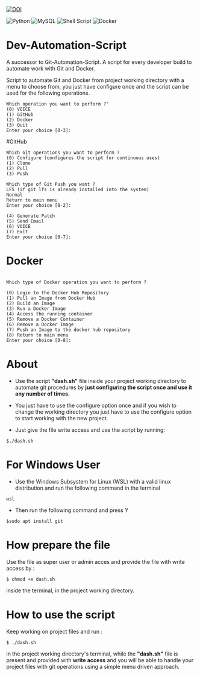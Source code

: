 [![DOI](https://zenodo.org/badge/DOI/10.5281/zenodo.8309625.svg)](https://doi.org/10.5281/zenodo.8309625)

![Python](https://img.shields.io/badge/python-3670A0?style=for-the-badge&logo=python&logoColor=ffdd54) ![MySQL](https://img.shields.io/badge/mysql-%2300f.svg?style=for-the-badge&logo=mysql&logoColor=white) ![Shell Script](https://img.shields.io/badge/shell_script-%23121011.svg?style=for-the-badge&logo=gnu-bash&logoColor=white) ![Docker](https://img.shields.io/badge/docker-%230db7ed.svg?style=for-the-badge&logo=docker&logoColor=white)
# Dev-Automation-Script

A successor to Git-Automation-Script.
A script for every developer build to automate work with Git and Docker.

Script to automate Git and Docker from project working directory with a menu to choose from, you just have configure once and the script can be used for the following operations.

```
Which operation you want to perform ?"
(0) VOICE
(1) GitHub
(2) Docker
(3) Quit
Enter your choice [0-3]:

```
#GitHub

```
Which Git operations you want to perform ?
(0) Configure (configures the script for continuous uses)
(1) Clone
(2) Pull
(3) Push
```

```
Which type of Git Push you want ?
LFS (if git lfs is already installed into the system)
Normal
Return to main menu
Enter your choice [0-2]:

```
```
(4) Generate Patch
(5) Send Email
(6) VOICE
(7) Exit
Enter your choice [0-7]:
```

# Docker

```

Which type of Docker operation you want to perform ?

(0) Login to the Docker Hub Repository
(1) Pull an Image from Docker Hub
(2) Build an Image
(3) Run a Docker Image
(4) Access the running container
(5) Remove a Docker Container
(6) Remove a Docker Image
(7) Push an Image to the docker hub repository
(8) Return to main menu
Enter your choice [0-8]:

```

# About

* Use the script **"dash.sh"** file inside your project working directory to automate git procedures by **just configuring the script once and use it any number of times.** 
* You just have to use the configure option once and if you wish to change the working directory you just have to use the configure option to start working with the new project.

* Just give the file write access and use the script by running:

```
$./dash.sh
```

# For Windows User

* Use the Windows Subsystem for Linux (WSL) with a valid linux distribution and run the following command in the terminal

```
wsl
```
* Then run the following command and press Y

```
$sudo apt install git
```

# How prepare the file

Use the file as super user or admin acces and provide the file with write access by :
```
$ chmod +x dash.sh
```
inside the terminal, in the project working directory.

# How to use the script

Keep working on project files and run :
``` 
$ ./dash.sh
```
in the project working directory's terminal, while the **"dash.sh"** file is present and provided with **write access** and you will be able to handle your project files with git operations using a simple menu driven approach.

